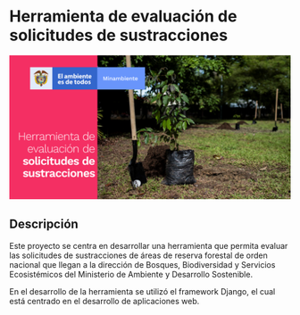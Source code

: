 # Herramienta de evaluación de solicitudes de sustracciones

![screenshot](https://raw.githubusercontent.com/jairoruizsaenz/app_mads/main/static/images/front.png "Herramienta de evaluación de solicitudes de sustracciones")

## Descripción

Este proyecto se centra en desarrollar una herramienta que permita evaluar las solicitudes de sustracciones de áreas de reserva forestal de orden nacional que llegan a la dirección de Bosques, Biodiversidad y Servicios Ecosistémicos del Ministerio de Ambiente y Desarrollo Sostenible.

En el desarrollo de la herramienta se utilizó el framework Django, el cual está centrado en el desarrollo de aplicaciones web.
